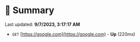 # 📖 Summary
Last updated: **9/7/2023, 3:17:17 AM**

- `GET` [https://google.com](https://google.com) - **Up** (220ms)
